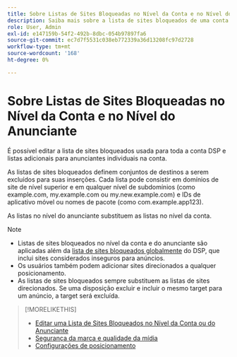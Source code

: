 ```yaml
---
title: Sobre Listas de Sites Bloqueadas no Nível da Conta e no Nível do Anunciante
description: Saiba mais sobre a lista de sites bloqueados de uma conta ou anunciante.
role: User, Admin
exl-id: e147159b-54f2-492b-8dbc-054b97897fa6
source-git-commit: ec7d7f5531c038eb772339a36d13208fc97d2728
workflow-type: tm+mt
source-wordcount: '168'
ht-degree: 0%

---
```


# Sobre Listas de Sites Bloqueadas no Nível da Conta e no Nível do Anunciante

É possível editar a lista de sites bloqueados usada para toda a conta DSP e listas adicionais para anunciantes individuais na conta.

As listas de sites bloqueados definem conjuntos de destinos a serem excluídos para suas inserções. Cada lista pode consistir em domínios de site de nível superior e em qualquer nível de subdomínios (como example.com, my.example.com ou my.new.example.com) e IDs de aplicativo móvel ou nomes de pacote (como com.example.app123).

As listas no nível do anunciante substituem as listas no nível da conta.

>[!NOTE]
>
>* Listas de sites bloqueados no nível da conta e do anunciante são aplicadas além da [lista de sites bloqueados globalmente](/help/dsp/introduction/features/brand-safety-media-quality.md#global-blocked-sites) do DSP, que inclui sites considerados inseguros para anúncios.
>* Os usuários também podem adicionar sites direcionados a qualquer posicionamento.
>* As listas de sites bloqueados sempre substituem as listas de sites direcionados. Se uma disposição excluir e incluir o mesmo target para um anúncio, a target será excluída.

>[!MORELIKETHIS]
>
>* [Editar uma Lista de Sites Bloqueados no Nível da Conta ou do Anunciante](/help/dsp/admin/blocked-sites-list-edit.md)
>* [Segurança da marca e qualidade da mídia](/help/dsp/introduction/features/brand-safety-media-quality.md)
>* [Configurações de posicionamento](/help/dsp/campaign-management/placements/placement-settings.md)
